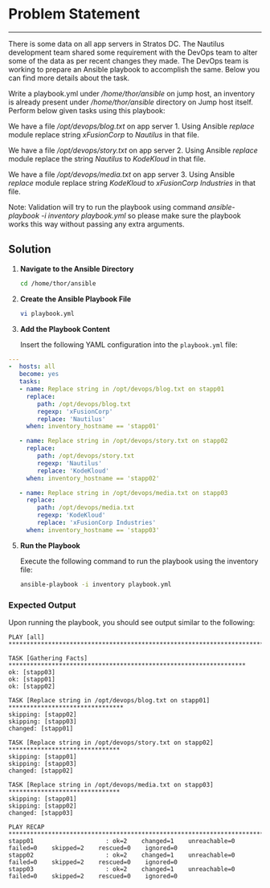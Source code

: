 # Problem Statement

---
There is some data on all app servers in Stratos DC. The Nautilus development team shared some requirement with the DevOps team to alter some of the data as per recent changes they made. The DevOps team is working to prepare an Ansible playbook to accomplish the same. Below you can find more details about the task.

Write a playbook.yml under _/home/thor/ansible_ on jump host, an inventory is already present under _/home/thor/ansible_ directory on Jump host itself. Perform below given tasks using this playbook:

We have a file _/opt/devops/blog.txt_ on app server 1. Using Ansible _replace_ module replace string _xFusionCorp_ to _Nautilus_ in that file.

We have a file _/opt/devops/story.txt_ on app server 2. Using Ansible _replace_ module replace the string _Nautilus_ to _KodeKloud_ in that file.

We have a file _/opt/devops/media.txt_ on app server 3. Using Ansible _replace_ module replace string _KodeKloud_ to _xFusionCorp Industries_ in that file.

Note: Validation will try to run the playbook using command _ansible-playbook -i inventory playbook.yml_ so please make sure the playbook works this way without passing any extra arguments.

## Solution

1. **Navigate to the Ansible Directory**

   ```bash
   cd /home/thor/ansible
   ```

2. **Create the Ansible Playbook File**

   ```bash
   vi playbook.yml
   ```

3. **Add the Playbook Content**

   Insert the following YAML configuration into the `playbook.yml` file:

```yaml
---
-  hosts: all
   become: yes
   tasks:
   - name: Replace string in /opt/devops/blog.txt on stapp01
     replace:
        path: /opt/devops/blog.txt
        regexp: 'xFusionCorp'
        replace: 'Nautilus'
     when: inventory_hostname == 'stapp01'

   - name: Replace string in /opt/devops/story.txt on stapp02
     replace:
        path: /opt/devops/story.txt
        regexp: 'Nautilus'
        replace: 'KodeKloud'
     when: inventory_hostname == 'stapp02'

   - name: Replace string in /opt/devops/media.txt on stapp03
     replace:
        path: /opt/devops/media.txt
        regexp: 'KodeKloud'
        replace: 'xFusionCorp Industries'
     when: inventory_hostname == 'stapp03'
```

5. **Run the Playbook**

   Execute the following command to run the playbook using the inventory file:

   ```bash
   ansible-playbook -i inventory playbook.yml
   ```

### Expected Output

Upon running the playbook, you should see output similar to the following:

```
PLAY [all] ******************************************************************************

TASK [Gathering Facts] ******************************************************************
ok: [stapp03]
ok: [stapp01]
ok: [stapp02]

TASK [Replace string in /opt/devops/blog.txt on stapp01] ********************************
skipping: [stapp02]
skipping: [stapp03]
changed: [stapp01]

TASK [Replace string in /opt/devops/story.txt on stapp02] *******************************
skipping: [stapp01]
skipping: [stapp03]
changed: [stapp02]

TASK [Replace string in /opt/devops/media.txt on stapp03] *******************************
skipping: [stapp01]
skipping: [stapp02]
changed: [stapp03]

PLAY RECAP ******************************************************************************
stapp01                    : ok=2    changed=1    unreachable=0    failed=0    skipped=2    rescued=0    ignored=0   
stapp02                    : ok=2    changed=1    unreachable=0    failed=0    skipped=2    rescued=0    ignored=0   
stapp03                    : ok=2    changed=1    unreachable=0    failed=0    skipped=2    rescued=0    ignored=0
```
